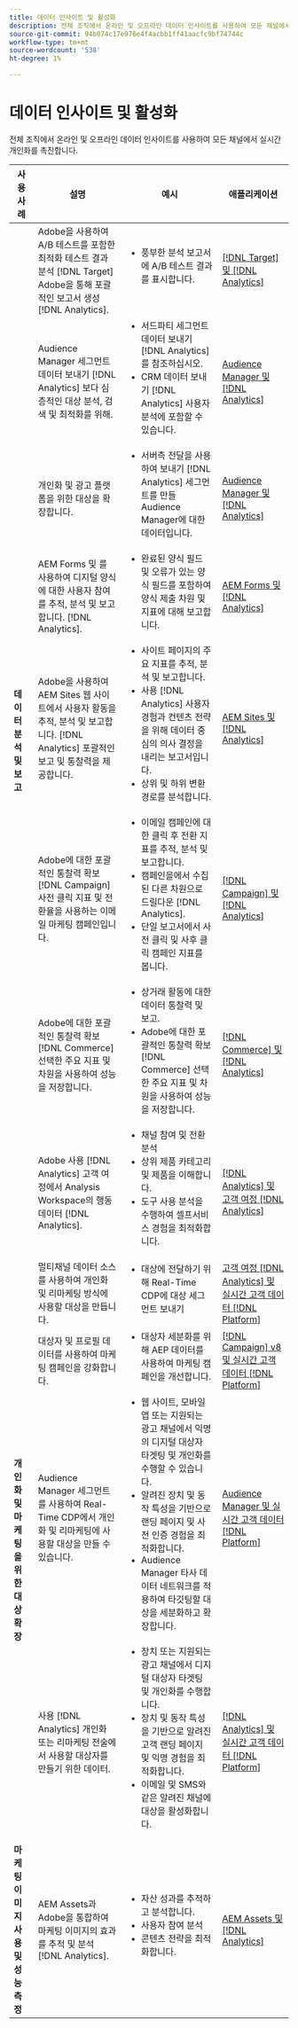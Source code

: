 ```yaml
---
title: 데이터 인사이트 및 활성화
description: 전체 조직에서 온라인 및 오프라인 데이터 인사이트를 사용하여 모든 채널에서 실시간 개인화를 촉진합니다.
source-git-commit: 94b074c17e976e4f4acbb1ff41aacfc9bf74744c
workflow-type: tm+mt
source-wordcount: '538'
ht-degree: 1%

---
```



# 데이터 인사이트 및 활성화

전체 조직에서 온라인 및 오프라인 데이터 인사이트를 사용하여 모든 채널에서 실시간 개인화를 촉진합니다.

<table>

<thead>
    <tr>
      <th>사용 사례</th>
      <th>설명</th>
      <th>예시</th>
      <th>애플리케이션</th>
    </tr>
  </thead>

<tbody>
  <!--  ROW 2  -->
 <tr>
   <td rowspan="8"><b>데이터 분석 및 보고</b></td>

<!--  ROW 2a  -->
<td>Adobe을 사용하여 A/B 테스트를 포함한 최적화 테스트 결과 분석 [!DNL Target] Adobe을 통해 포괄적인 보고서 생성 [!DNL Analytics].</td>
   <td><ul style="margin-top: 0;">
        <li>풍부한 분석 보고서에 A/B 테스트 결과를 표시합니다.</li>
       </ul></td>
   <td><a href="../integrations-between-applications/target/target-analytics.md" target="_blank" rel="noopener noreferrer">[!DNL Target] 및 [!DNL Analytics]</a></td>
  </tr>

<!--  ROW 2b  -->
<tr>
   <td>Audience Manager 세그먼트 데이터 보내기 [!DNL Analytics] 보다 심층적인 대상 분석, 검색 및 최적화를 위해.</td>
    <td><ul style="margin-top: 0;">
        <li>서드파티 세그먼트 데이터 보내기 [!DNL Analytics] 를 참조하십시오.</li>
        <li>CRM 데이터 보내기 [!DNL Analytics] 사용자 분석에 포함할 수 있습니다.</li>
       </ul></td>
   <td><a href="../integrations-between-applications/aam/aam-analytics.md" target="_blank" rel="noopener noreferrer">Audience Manager 및 [!DNL Analytics]</a></td>
 </tr>

<!--  ROW 2c -->
<tr>
   <td>개인화 및 광고 플랫폼을 위한 대상을 확장합니다.</td>
    <td><ul style="margin-top: 0;">
        <li>서버측 전달을 사용하여 보내기 [!DNL Analytics] 세그먼트를 만들 Audience Manager에 대한 데이터입니다.</li>
       </ul></td>
   <td><a href="../integrations-between-applications/aam/aam-analytics.md" target="_blank" rel="noopener noreferrer">Audience Manager 및 [!DNL Analytics]</a></td>
 </tr>

<!--  ROW 2d  -->
<tr>
   <td>AEM Forms 및 를 사용하여 디지털 양식에 대한 사용자 참여를 추적, 분석 및 보고합니다. [!DNL Analytics]. </td>
   <td><ul style="margin-top: 0;">
        <li>완료된 양식 필드 및 오류가 있는 양식 필드를 포함하여 양식 제출 차원 및 지표에 대해 보고합니다.</li>
       </ul></td>
   <td><a href="../integrations-between-applications/experience-manager/experience-manager-analytics.md" target="_blank" rel="noopener noreferrer">AEM Forms 및 [!DNL Analytics]</a></td>
 </tr>

<!--  ROW 2e  -->
<tr>
   <td>Adobe을 사용하여 AEM Sites 웹 사이트에서 사용자 활동을 추적, 분석 및 보고합니다. [!DNL Analytics] 포괄적인 보고 및 통찰력을 제공합니다.</td>
   <td><ul style="margin-top: 0;">
        <li>사이트 페이지의 주요 지표를 추적, 분석 및 보고합니다.</li>
        <li>사용 [!DNL Analytics] 사용자 경험과 컨텐츠 전략을 위해 데이터 중심의 의사 결정을 내리는 보고서입니다.</li>
        <li>상위 및 하위 변환 경로를 분석합니다.</li>
       </ul></td>
   <td><a href="../integrations-between-applications/experience-manager/experience-manager-analytics.md" target="_blank" rel="noopener noreferrer">AEM Sites 및 [!DNL Analytics]</a></td>
 </tr>

<!--  ROW 2f  -->
<tr>
   <td>Adobe에 대한 포괄적인 통찰력 확보 [!DNL Campaign] 사전 클릭 지표 및 전환율을 사용하는 이메일 마케팅 캠페인입니다.</td>
   <td><ul style="margin-top: 0;">
        <li>이메일 캠페인에 대한 클릭 후 전환 지표를 추적, 분석 및 보고합니다.</li>
        <li>캠페인을에서 수집된 다른 차원으로 드릴다운 [!DNL Analytics].</li>
        <li>단일 보고서에서 사전 클릭 및 사후 클릭 캠페인 지표를 봅니다.</li>
       </ul></td>
   <td><a href="../integrations-between-applications/campaign/campaign-analytics.md" target="_blank" rel="noopener noreferrer">[!DNL Campaign] 및 [!DNL Analytics]</a></td>
 </tr>

<!--  ROW 2g  -->
<tr>
   <td>Adobe에 대한 포괄적인 통찰력 확보 [!DNL Commerce] 선택한 주요 지표 및 차원을 사용하여 성능을 저장합니다.</td>
   <td><ul style="margin-top: 0;">
        <li>상거래 활동에 대한 데이터 통찰력 및 보고.</li>
        <li>Adobe에 대한 포괄적인 통찰력 확보 [!DNL Commerce] 선택한 주요 지표 및 차원을 사용하여 성능을 저장합니다.</li>
       </ul></td>
   <td><a href="../integrations-between-applications/commerce/commerce-analytics.md" target="_blank" rel="noopener noreferrer">[!DNL Commerce] 및 [!DNL Analytics]</a></td>
 </tr>

<!--  ROW 2h  -->
<tr>
   <td>Adobe 사용 [!DNL Analytics] 고객 여정에서 Analysis Workspace의 행동 데이터 [!DNL Analytics].</td>
   <td><ul style="margin-top: 0;">
        <li>채널 참여 및 전환 분석</li>
        <li>상위 제품 카테고리 및 제품을 이해합니다.</li>
        <li>도구 사용 분석을 수행하여 셀프서비스 경험을 최적화합니다.</li>
       </ul></td>
   <td><a href="../integrations-between-applications/analytics/analytics-customer-journey-analytics.md" target="_blank" rel="noopener noreferrer">[!DNL Analytics] 및 고객 여정 [!DNL Analytics]</a></td>
 </tr>


<!--  Row 3  -->
<tr>
  <td rowspan="5"><b>개인화 및 마케팅을 위한 대상 확장</b></td>
 </tr>

<!--  ROW 3a  -->
<tr>
  <td>멀티채널 데이터 소스를 사용하여 개인화 및 리마케팅 방식에 사용할 대상을 만듭니다.</td>
  <td><ul style="margin-top: 0;"><li>대상에 전달하기 위해 Real-Time CDP에 대상 세그먼트 보내기</li>
     </ul></td>
  <td><a href="../integrations-between-applications/rtcdp/rtcdp-cja.md" target="_blank" rel="noopener noreferrer">고객 여정 [!DNL Analytics] 및 실시간 고객 데이터 [!DNL Platform]</a></td>
 </tr>

<!--  ROW 3c  -->
<tr>
  <td>대상자 및 프로필 데이터를 사용하여 마케팅 캠페인을 강화합니다.</td>
  <td><ul style="margin-top: 0;">
        <li>대상자 세분화를 위해 AEP 데이터를 사용하여 마케팅 캠페인을 개선합니다.</li>
      </ul></td>
   <td><a href="../integrations-between-applications/campaign/campaign-rtcdp.md">[!DNL Campaign] v8 및 실시간 고객 데이터 [!DNL Platform]</a></td>
 </tr>

<!--  ROW 3d  -->
<tr>
  <td>Audience Manager 세그먼트를 사용하여 Real-Time CDP에서 개인화 및 리마케팅에 사용할 대상을 만들 수 있습니다.</td>
  <td><ul style="margin-top: 0;">
        <li>웹 사이트, 모바일 앱 또는 지원되는 광고 채널에서 익명의 디지털 대상자 타겟팅 및 개인화를 수행할 수 있습니다.</li>
        <li>알려진 장치 및 동작 특성을 기반으로 랜딩 페이지 및 사전 인증 경험을 최적화합니다.</li>
        <li>Audience Manager 타사 데이터 네트워크를 적용하여 타깃팅할 대상을 세분화하고 확장합니다.</li>
      </ul></td>
  <td><a href="../integrations-between-applications/aam/aam-rtcdp.md" target="_blank" rel="noopener noreferrer">Audience Manager 및 실시간 고객 데이터 [!DNL Platform]</a></td>
 </tr>

<!--  ROW 3e  -->
<td>사용 [!DNL Analytics] 개인화 또는 리마케팅 전술에서 사용할 대상자를 만들기 위한 데이터.</td>
   <td><ul style="margin-top: 0;"><li>장치 또는 지원되는 광고 채널에서 디지털 대상자 타겟팅 및 개인화를 수행합니다.</li>
           <li>장치 및 동작 특성을 기반으로 알려진 고객 랜딩 페이지 및 익명 경험을 최적화합니다.</li>
           <li>이메일 및 SMS와 같은 알려진 채널에 대상을 활성화합니다.</li>
        </ul></td>
   <td><a href="../integrations-between-applications/analytics/analytics-rtcdp.md" target="_blank" rel="noopener noreferrer">[!DNL Analytics] 및 실시간 고객 데이터 [!DNL Platform]</a></td>


<!--  ROW 4  -->
<tr>
   <td><b>마케팅 이미지 사용 및 성능 측정</b></td>
   <td>AEM Assets과 Adobe을 통합하여 마케팅 이미지의 효과를 추적 및 분석 [!DNL Analytics].</td>
   <td><ul style="margin-top: 0;"><li>자산 성과를 추적하고 분석합니다.</li>
           <li>사용자 참여 분석</li>
           <li>콘텐츠 전략을 최적화합니다.</li>
        </ul></td>
   <td><a href="../integrations-between-applications/experience-manager/experience-manager-analytics.md" target="_blank" rel="noopener noreferrer">AEM Assets 및 [!DNL Analytics]</a></td>
 </tr>
 </tbody>
 </table>
